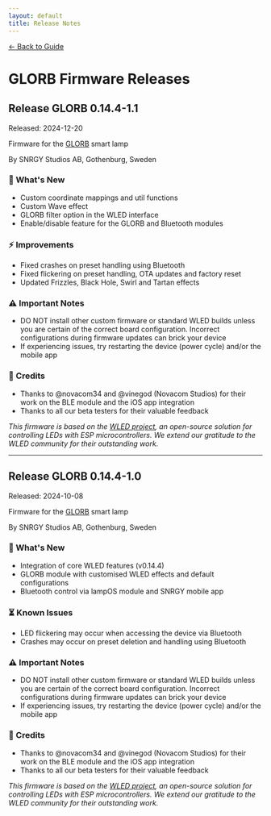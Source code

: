 ```yaml
---
layout: default
title: Release Notes
---
```


<div class="back-nav">
  <a href="/">← Back to Guide</a>
</div>

# GLORB Firmware Releases

## Release GLORB 0.14.4-1.1

Released: 2024-12-20

Firmware for the [GLORB](https://glorb.me/) smart lamp 

By SNRGY Studios AB, Gothenburg, Sweden

### 🌟 What's New

- Custom coordinate mappings and util functions
- Custom Wave effect
- GLORB filter option in the WLED interface
- Enable/disable feature for the GLORB and Bluetooth modules

### ⚡ Improvements

- Fixed crashes on preset handling using Bluetooth
- Fixed flickering on preset handling, OTA updates and factory reset
- Updated Frizzles, Black Hole, Swirl and Tartan effects

### ⚠️ Important Notes

- DO NOT install other custom firmware or standard WLED builds unless you are certain of the correct board configuration. Incorrect configurations during firmware updates can brick your device
- If experiencing issues, try restarting the device (power cycle) and/or the mobile app

### 🙏 Credits

* Thanks to @novacom34 and @vinegod (Novacom Studios) for their work on the BLE module and the iOS app integration
* Thanks to all our beta testers for their valuable feedback

*This firmware is based on the [WLED project](https://kno.wled.ge/), an open-source solution for controlling LEDs with ESP microcontrollers. We extend our gratitude to the WLED community for their outstanding work.*

---

## Release GLORB 0.14.4-1.0

Released: 2024-10-08

Firmware for the [GLORB](https://glorb.me/) smart lamp 

By SNRGY Studios AB, Gothenburg, Sweden

### 🌟 What's New

- Integration of core WLED features (v0.14.4)
- GLORB module with customised WLED effects and default configurations
- Bluetooth control via lampOS module and SNRGY mobile app

### ⏳ Known Issues

* LED flickering may occur when accessing the device via Bluetooth
* Crashes may occur on preset deletion and handling using Bluetooth

### ⚠️ Important Notes

- DO NOT install other custom firmware or standard WLED builds unless you are certain of the correct board configuration. Incorrect configurations during firmware updates can brick your device
- If experiencing issues, try restarting the device (power cycle) and/or the mobile app

### 🙏 Credits

* Thanks to @novacom34 and @vinegod (Novacom Studios) for their work on the BLE module and the iOS app integration
* Thanks to all our beta testers for their valuable feedback

*This firmware is based on the [WLED project](https://kno.wled.ge/), an open-source solution for controlling LEDs with ESP microcontrollers. We extend our gratitude to the WLED community for their outstanding work.*